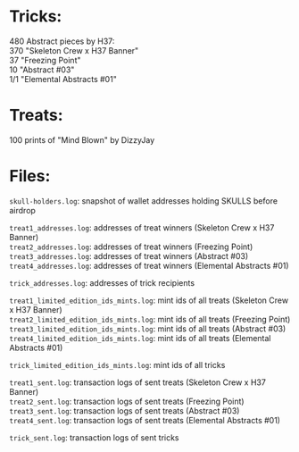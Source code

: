 # Tricks:

480 Abstract pieces by H37:  
370 "Skeleton Crew x H37 Banner"  
37 "Freezing Point"  
10 "Abstract #03"  
1/1 "Elemental Abstracts #01"  
  
# Treats:

100 prints of "Mind Blown" by DizzyJay  
  
# Files:

`skull-holders.log`: snapshot of wallet addresses holding SKULLS before airdrop  

`treat1_addresses.log`: addresses of treat winners (Skeleton Crew x H37 Banner)  
`treat2_addresses.log`: addresses of treat winners (Freezing Point)  
`treat3_addresses.log`: addresses of treat winners (Abstract #03)  
`treat4_addresses.log`: addresses of treat winners (Elemental Abstracts #01)  

`trick_addresses.log`: addresses of trick recipients  

`treat1_limited_edition_ids_mints.log`: mint ids of all treats (Skeleton Crew x H37 Banner)  
`treat2_limited_edition_ids_mints.log`: mint ids of all treats (Freezing Point)  
`treat3_limited_edition_ids_mints.log`: mint ids of all treats (Abstract #03)  
`treat4_limited_edition_ids_mints.log`: mint ids of all treats (Elemental Abstracts #01)  

`trick_limited_edition_ids_mints.log`: mint ids of all tricks  

`treat1_sent.log`: transaction logs of sent treats (Skeleton Crew x H37 Banner)  
`treat2_sent.log`: transaction logs of sent treats (Freezing Point)  
`treat3_sent.log`: transaction logs of sent treats (Abstract #03)  
`treat4_sent.log`: transaction logs of sent treats (Elemental Abstracts #01)  

`trick_sent.log`: transaction logs of sent tricks
